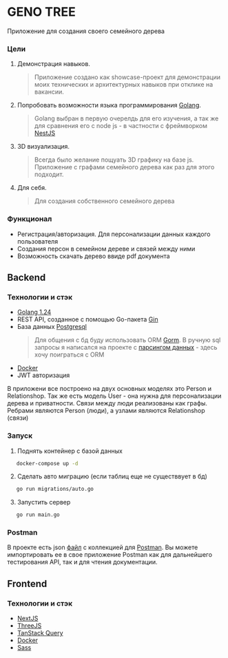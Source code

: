 # GENO TREE

Приложение для создания своего семейного дерева

### Цели

1. Демонстрация навыков.
   > Приложение создано как showcase-проект для демонстрации моих технических и архитектурных навыков при отклике на вакансии.
2. Попробовать возможности языка программирования [Golang](https://go.dev/).
   > Golang выбран в первую очерелдь для его изучения, а так же для сравнения его с node js - в частности с фреймворком [NestJS](https://nestjs.com/)
3. 3D визуализация.
   > Всегда было желание пощуать 3D графику на базе js. Приложение с графами семейного дерева как раз для этого подходит.
4. Для себя.
   > Для создания собственного семейного дерева

### Функционал

- Регистрация/авторизация. Для персонализации данных каждого пользователя
- Создания персон в семейном дереве и связей между ними
- Возможность скачать дерево ввиде pdf документа

## Backend

### Технологии и стэк

- [Golang 1.24](https://tip.golang.org/doc/go1.24)
- REST API, созданное с помощью Go-пакета [Gin](https://github.com/gin-gonic/gin)
- База данных [Postgresql](https://www.postgresql.org/)
  > Для общения с бд буду использовать ORM [Gorm](https://gorm.io/). В ручную sql запросы я написался на проекте с [парсингом данных](https://gitlab.com/scdb/server/-/blob/main/internal/repository/getOrganisations.go?ref_type=heads) - здесь хочу поиграться с ORM
- [Docker](https://www.docker.com/)
- JWT авторизация

В приложени все построено на двух основных моделях это Person и Relationshop.
Так же есть модель User - она нужна для персонализации дерева и приватности.
Связи между люди реализованы как графы.
Ребрами являются Person (люди), а узлами являются Relationshop (связи)

### Запуск

1. Поднять контейнер с базой данных

```bash
   docker-compose up -d
```

2. Сделать авто миграцию (если таблиц еще не существвует в бд)

```bash
   go run migrations/auto.go
```

3. Запустить сервер

```bash
   go run main.go
```

### Postman

В проекте есть json [файл](./docs/postman_collection.json) с коллекцией для [Postman](https://learning.postman.com/docs/design-apis/api-builder/importing-an-api/). Вы можете импортировать ее в свое приложение Postman как для дальнейшего тестирования API, так и для чтения документации.

## Frontend

### Технологии и стэк

- [NextJS](https://nextjs.org/)
- [ThreeJS](https://threejs.org/)
- [TanStack Query](https://tanstack.com/query/latest/docs/framework/react/overview)
- [Docker](https://www.docker.com/)
- [Sass](https://sass-lang.com/)
